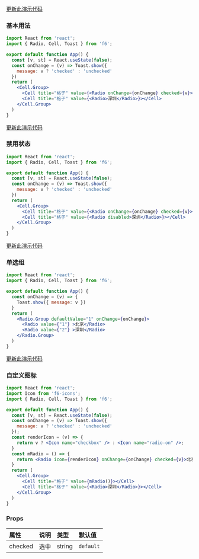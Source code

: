 <div class="block-panel">
        <a class="to-github-link" target="_blank" href=https://github.com/Webang/f6/tree/master/packages/f6/packages/radio/demo/basic.md>更新此演示代码</a>
        <h3>基本用法</h3>

```jsx
import React from 'react';
import { Radio, Cell, Toast } from 'f6';

export default function App() {
  const [v, st] = React.useState(false);
  const onChange = (v) => Toast.show({ 
    message: v ? 'checked' : 'unchecked'
  })
  return (
    <Cell.Group>
      <Cell title="格子" value={<Radio onChange={onChange} checked={v}>北京</Radio>}></Cell>
      <Cell title="格子" value={<Radio>深圳</Radio>}></Cell>
    </Cell.Group>
  )
}
```
</div>

<div class="block-panel">
        <a class="to-github-link" target="_blank" href=https://github.com/Webang/f6/tree/master/packages/f6/packages/radio/demo/disabled.md>更新此演示代码</a>
        <h3>禁用状态</h3>

```jsx
import React from 'react';
import { Radio, Cell, Toast } from 'f6';

export default function App() {
  const [v, st] = React.useState(false);
  const onChange = (v) => Toast.show({ 
    message: v ? 'checked' : 'unchecked'
  })
  return (
    <Cell.Group>
      <Cell title="格子" value={<Radio onChange={onChange} checked={v}>北京</Radio>}></Cell>
      <Cell title="格子" value={<Radio disabled>深圳</Radio>}></Cell>
    </Cell.Group>
  )
}
```
</div>

<div class="block-panel">
        <a class="to-github-link" target="_blank" href=https://github.com/Webang/f6/tree/master/packages/f6/packages/radio/demo/group.md>更新此演示代码</a>
        <h3>单选组</h3>

```jsx
import React from 'react';
import { Radio, Cell, Toast } from 'f6';

export default function App() {
  const onChange = (v) => {
    Toast.show({ message: v })
  }
  return (
    <Radio.Group defaultValue="1" onChange={onChange}>
      <Radio value={"1"} >北京</Radio>
      <Radio value={"2"} >深圳</Radio>
    </Radio.Group>
  )
}
```
</div>

<div class="block-panel">
        <a class="to-github-link" target="_blank" href=https://github.com/Webang/f6/tree/master/packages/f6/packages/radio/demo/icon.md>更新此演示代码</a>
        <h3>自定义图标</h3>

```jsx
import React from 'react';
import Icon from 'f6-icons';
import { Radio, Cell, Toast } from 'f6';

export default function App() {
  const [v, st] = React.useState(false);
  const onChange = (v) => Toast.show({ 
    message: v ? 'checked' : 'unchecked'
  });
  const renderIcon = (v) => {
    return v ? <Icon name="checkbox" /> : <Icon name="radio-on" />;
  }
  const mRadio = () => {
    return <Radio icon={renderIcon} onChange={onChange} checked={v}>北京</Radio>
  }
  return (
    <Cell.Group>
      <Cell title="格子" value={mRadio()}></Cell>
      <Cell title="格子" value={<Radio>深圳</Radio>}></Cell>
    </Cell.Group>
  )
}
```
</div>
<div class="block-panel">

<h3>Props</h3>

| 属性 | 说明 | 类型 | 默认值 |
| :-  | :- | :- | :- |
| checked | 选中 | string | `default` |
</div>